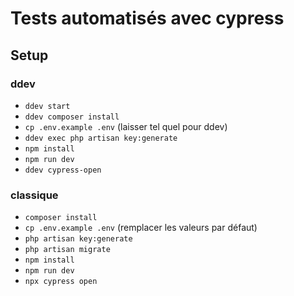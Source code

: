 # Tests automatisés avec cypress

## Setup

### ddev

- `ddev start`
- `ddev composer install`
- `cp .env.example .env` (laisser tel quel pour ddev)
- `ddev exec php artisan key:generate`
- `npm install`
- `npm run dev`
- `ddev cypress-open`

### classique

- `composer install`
- `cp .env.example .env` (remplacer les valeurs par défaut)
- `php artisan key:generate`
- `php artisan migrate`
- `npm install`
- `npm run dev`
- `npx cypress open`

